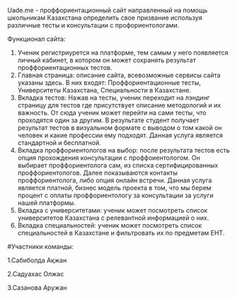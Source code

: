 Uade.me - проффориентационный сайт направленный на помощь школьникам Казахстана определить свое призвание  используя различные тесты и консультации с профориентологами.

Функционал сайта: 
1) Ученик регистриурется на платформе, тем самым у него появляется личный кабинет, в котором он может сохранять результат проффориентационных тестов.
2) Главная страница: описание сайта, всевозможные сервисы сайта указаны здесь. В них входят: Проффориентационные тесты, Университеты Казахстана, Специальности в Казахстане.
3) Вкладка тестов: Нажав на тесты, ученик переходит на лэндинг страницу для тестов где присутствует описание методологий и их важность. От сюда ученик может перейти на сами тесты, что проходятся один за другим. В результате студент получает результат тестов в визуальном формате с выводом о том какой он человек и какие профессии ему подходят. Данная услуга является стандартной и бесплатной.
4) Вкладка проффориентологов на выбор: после результата тестов есть опция прохождения консультации с проффоиентологом. Он выбирает проффориентолога сам, из списка сертифицированных проффориентологов. Далее показываются контакты проффориентолога, либо опция онлайн встречи. Данная услуга является платной, бизнес модель проекта в том, что мы берем процент с оплаты проффориентологу за консультации за услуги нашей платформы. 
5) Вкладка с университетами: ученик может посмотреть список университетов Казахстана с релевантной информацией о них.
6) Вкладка специальностей: ученик может посмотреть список специальностей в Казахстане и фильтровать их по предметам ЕНТ. 

#Участники команды: 

1.Сабиболда Ақжан

2.Садуахас Олжас

3.Сазанова Аружан
